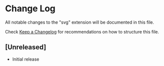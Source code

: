 # Change Log
All notable changes to the "svg" extension will be documented in this file.

Check [Keep a Changelog](http://keepachangelog.com/) for recommendations on how to structure this file.

## [Unreleased]
- Initial release